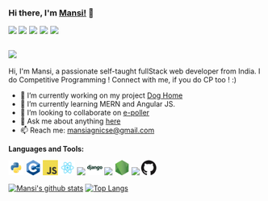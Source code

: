 ### Hi there, I'm [Mansi!](https://mansiagnihotri.me) 👋

<a href="https://www.linkedin.com/in/mansiagnihotrii/">
  <img align="left" width="20px" src="https://raw.githubusercontent.com/pyprogr/pyprogr/master/icons/linkedin.svg" />
</a>
<a href="https://www.facebook.com/mansiagnihotrii">
  <img align="left" width="21px" src="https://raw.githubusercontent.com/pyprogr/pyprogr/master/icons/facebook.svg" />
</a>
<a href="https://ladyycoder.wordpress.com/">
  <img align="left" width="21px" src="https://raw.githubusercontent.com/pyprogr/pyprogr/master/icons/wordpress.svg" />
</a>
<a href="https://www.quora.com/profile/Mansi-Agnihotri-6">
  <img align="left" width="21px" src="https://raw.githubusercontent.com/pyprogr/pyprogr/master/icons/quora-icon-logo-by-Vexels.svg" />
</a>
<a href="https://www.hackerrank.com/Pyprogr">
  <img align="left" width="21px" src="https://raw.githubusercontent.com/pyprogr/pyprogr/master/icons/iconfinder_160_Hackerrank_logo_logos_4373234.svg" />
</a>
<br />
<br />
<p > 
  <img src="https://komarev.com/ghpvc/?username=mansiagnihotrii&color=brightgreen&style=plastic" />
</p>
Hi, I'm Mansi, a passionate self-taught fullStack web developer from India.
I do Competitive Programming ! Connect with me, if you do CP too ! :)


- 🔭 I’m currently working on my project [Dog Home](https://github.com/mansiagnihotrii/dog-home)
- 🌱 I’m currently learning MERN and Angular JS.
- 👯 I’m looking to collaborate on [e-poller](https://github.com/mansiagnihotrii/e-poller)
- 💬 Ask me about anything [here](https://github.com/mansiagnihotrii/mansiagnihotrii/issues)
- 📫 Reach me: [mansiagnicse@gmail.com](mailto:mansiagnicse@gmail.com)


**Languages and Tools:**  
<p>
<img height="30" src="https://raw.githubusercontent.com/github/explore/80688e429a7d4ef2fca1e82350fe8e3517d3494d/topics/python/python.png">
<img height="30" src="https://raw.githubusercontent.com/github/explore/80688e429a7d4ef2fca1e82350fe8e3517d3494d/topics/cpp/cpp.png">
<img height="30" src="https://raw.githubusercontent.com/github/explore/80688e429a7d4ef2fca1e82350fe8e3517d3494d/topics/javascript/javascript.png">
<img height="30" src="https://raw.githubusercontent.com/github/explore/80688e429a7d4ef2fca1e82350fe8e3517d3494d/topics/react/react.png">
<img height="30" src="https://www.vectorlogo.zone/logos/pocoo_flask/pocoo_flask-icon.svg">
<img height="30" src="https://raw.githubusercontent.com/github/explore/80688e429a7d4ef2fca1e82350fe8e3517d3494d/topics/django/django.png">
<img height="30" src="https://devicons.github.io/devicon/devicon.git/icons/mongodb/mongodb-original-wordmark.svg">
<img height="30" src="https://raw.githubusercontent.com/github/explore/80688e429a7d4ef2fca1e82350fe8e3517d3494d/topics/nodejs/nodejs.png">
<img height="30" src="https://devicons.github.io/devicon/devicon.git/icons/linux/linux-original.svg">
<img height="30" src="https://raw.githubusercontent.com/github/explore/78df643247d429f6cc873026c0622819ad797942/topics/github/github.png">
</p>

[![Mansi's github stats](https://github-readme-stats.vercel.app/api?username=mansiagnihotrii&show_icons=true&theme=radical)](https://github.com/mansiagnihotrii/github-readme-stats)
[![Top Langs](https://github-readme-stats.vercel.app/api/top-langs/?username=mansiagnihotrii&layout=compact&theme=radical&hide=css)](https://github.com/mansiagnihotrii/github-readme-stats)


